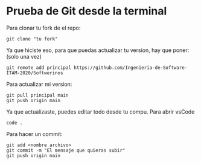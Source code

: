 # Prueba de Git desde la terminal

Para clonar tu fork de el repo:
``` {bash}
git clone "tu fork"
```

Ya que hiciste eso, para que puedas actualizar tu version, hay que poner: (solo una vez)
```
git remote add principal https://github.com/Ingenieria-de-Software-ITAM-2020/Softwerinos
```


Para actualizar mi version:
```
git pull principal main
git push origin main
```

Ya que actualizaste, puedes editar todo desde tu compu.
Para abrir vsCode
```
code .
```

Para hacer un commit:
```
git add <nombre archivo>
git commit -m "El mensaje que quieras subir"
git push origin main
```
